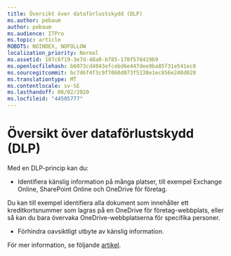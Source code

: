 ```yaml
---
title: Översikt över dataförlustskydd (DLP)
ms.author: pebaum
author: pebaum
ms.audience: ITPro
ms.topic: article
ROBOTS: NOINDEX, NOFOLLOW
localization_priority: Normal
ms.assetid: 187c6f19-3e7d-48a0-b785-170f578419b9
ms.openlocfilehash: b6073cd4043efcebd6e447dee9ba85f31e541ec8
ms.sourcegitcommit: bc7d6f4f3c9f7060d073f5130e1ec856e248d020
ms.translationtype: MT
ms.contentlocale: sv-SE
ms.lasthandoff: 06/02/2020
ms.locfileid: "44505777"
---
```

# <a name="data-loss-prevention-dlp-overview"></a>Översikt över dataförlustskydd (DLP)

Med en DLP-princip kan du:

- Identifiera känslig information på många platser, till exempel Exchange Online, SharePoint Online och OneDrive för företag.


Du kan till exempel identifiera alla dokument som innehåller ett kreditkortsnummer som lagras på en OneDrive för företag-webbplats, eller så kan du bara övervaka OneDrive-webbplatserna för specifika personer.

- Förhindra oavsiktligt utbyte av känslig information.


För mer information, se följande [artikel](https://docs.microsoft.com/microsoft-365/compliance/data-loss-prevention-policies).

